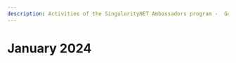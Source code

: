 ```yaml
---
description: Activities of the SingularityNET Ambassadors program -  Governance Workgroup
---
```


# January 2024

